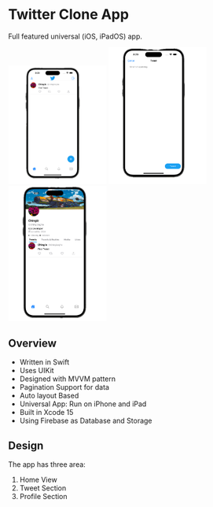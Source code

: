 # Twitter Clone App

Full featured universal (iOS, iPadOS) app.

<div>
    <img src="screenshots/ss01.png" width="200" />
    <img src="screenshots/ss02.png" width="200" />
    <img src="screenshots/ss03.png" width="200" />
</div>



## Overview
- Written in Swift
- Uses UIKit 
- Designed with MVVM pattern
- Pagination Support for data
- Auto layout Based
- Universal App: Run on iPhone and iPad
- Built in Xcode 15
- Using Firebase as Database and Storage

## Design

The app has three area:

1. Home View
2. Tweet Section
3. Profile Section


